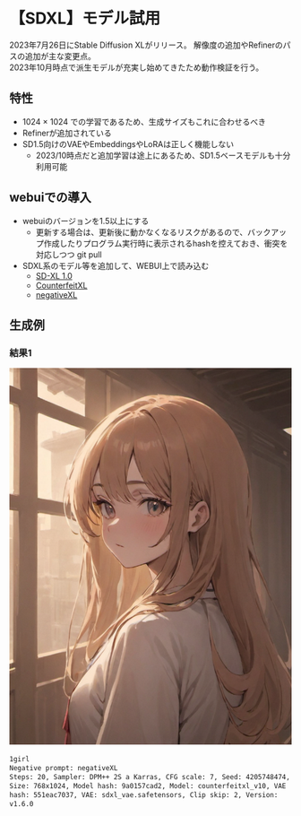 # 【SDXL】モデル試用
2023年7月26日にStable Diffusion XLがリリース。
解像度の追加やRefinerのパスの追加が主な変更点。  
2023年10月時点で派生モデルが充実し始めてきたため動作検証を行う。  

## 特性
- 1024 × 1024 での学習であるため、生成サイズもこれに合わせるべき
- Refinerが追加されている
- SD1.5向けのVAEやEmbeddingsやLoRAは正しく機能しない
    - 2023/10時点だと追加学習は途上にあるため、SD1.5ベースモデルも十分利用可能

## webuiでの導入
- webuiのバージョンを1.5以上にする
    - 更新する場合は、更新後に動かなくなるリスクがあるので、バックアップ作成したりプログラム実行時に表示されるhashを控えておき、衝突を対応しつつ git pull
- SDXL系のモデル等を追加して、WEBUI上で読み込む
    - [SD-XL 1.0](https://huggingface.co/stabilityai/stable-diffusion-xl-base-1.0)
    - [CounterfeitXL](https://civitai.com/models/118406/counterfeitxl)
    - [negativeXL](https://civitai.com/models/118418/negativexl)

## 生成例

### 結果1
![](02-benchmark-sdxl/20231006-122647-866191-4205748474.png)
```
1girl
Negative prompt: negativeXL
Steps: 20, Sampler: DPM++ 2S a Karras, CFG scale: 7, Seed: 4205748474, Size: 768x1024, Model hash: 9a0157cad2, Model: counterfeitxl_v10, VAE hash: 551eac7037, VAE: sdxl_vae.safetensors, Clip skip: 2, Version: v1.6.0
```
